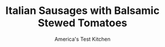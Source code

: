---
layout: ../../layouts/MarkdownPostLayout.astro
title: Italian Sausages with Balsamic Stewed Tomatoes
author: America's Test Kitchen
pubDate: 2023-03-15
description: "Fresh basil and balsamic vinegar highlight the meaty flavor of Italian sausage in this easy weeknight recipe."
image_url: https://res.cloudinary.com/hksqkdlah/image/upload/ar_1:1,c_fill,dpr_2.0,f_auto,fl_lossy.progressive.strip_profile,g_faces:auto,q_auto:low,w_344/41199-italian-sausage
tags: ["Main Courses","Pork","Weeknight"]
calories: 2865
protein: 26
carbohydrates: 13
fats: 
fiber: 3
ingredients: ["1 1/2 pounds, Italian sausage","1 , large onion, halved and sliced","1/4 cup, white wine","2 tablespoons, extra-virgin olive oil","2 tablespoons, balsamic vinegar",", Salt and pepper","1 1/2 pounds, plum tomatoes, cored and chopped","1/4 cup, fresh basil leaf, torn"]
serves: 4
time: "30 minutes"
instructions: ["Combine sausages, onion, wine, 1 tablespoon oil, 1 tablespoon vinegar, 1 tablespoon water, ½ teaspoon salt, and ¼ teaspoon pepper in 12-inch nonstick skillet and bring to simmer over medium heat. Cover and cook until sausages are gray and onion is tender, about 8 minutes.","Uncover and increase heat to medium-high. Continue to cook until sausages are browned and register 160 degrees, about 3 minutes longer. Transfer sausages to platter.","Add tomatoes, remaining 1 tablespoon oil, and remaining 1 tablespoon vinegar to skillet. Cook until tomatoes begin to break down and sauce has thickened, about 2 minutes. Stir in basil and season with salt and pepper to taste. Pour tomato mixture over sausages. Serve."]
nutrition: ["928 mg Potassium","300 mg Phosphorus","67 mg Calcium","2 mg Iron","51 mg Magnesium","1256 mg Sodium","3 mg Zinc","60 g Fat","6 mg Niacin (B3)","29 g Monounsaturated","7 g Polyunsaturated","1 mg Thiamin (B1)","29 mg Vitamin C","129 mg Cholesterol","20 g Saturated","3 g Fiber","47 µg Folate (food)","7 g Sugars","25 µg Vitamin K","301 g Water","13 g Carbs","47 µg Folate equivalent (total)","26 g Protein","1 mg Vitamin E","1 µg Vitamin B12","75 µg Vitamin A","716 kcal Energy","2865 calories"]
notes: "Serve with crusty bread or polenta."
---